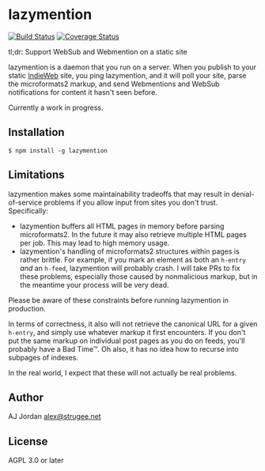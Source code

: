 # lazymention

[![Build Status](https://travis-ci.org/strugee/lazymention.svg?branch=master)](https://travis-ci.org/strugee/lazymention)
[![Coverage Status](https://coveralls.io/repos/github/strugee/lazymention/badge.svg?branch=master)](https://coveralls.io/github/strugee/lazymention?branch=master)

tl;dr: Support WebSub and Webmention on a static site

lazymention is a daemon that you run on a server. When you publish to your static [IndieWeb][] site, you ping lazymention, and it will poll your site, parse the microformats2 markup, and send Webmentions and WebSub notifications for content it hasn't seen before.

Currently a work in progress.

## Installation

    $ npm install -g lazymention

## Limitations

lazymention makes some maintainability tradeoffs that may result in denial-of-service problems if you allow input from sites you don't trust. Specifically:

* lazymention buffers all HTML pages in memory before parsing microformats2. In the future it may also retrieve multiple HTML pages per job. This may lead to high memory usage.
* lazymention's handling of microformats2 structures within pages is rather brittle. For example, if you mark an element as both an `h-entry` _and_ an `h-feed`, lazymention will probably crash. I will take PRs to fix these problems, especially those caused by nonmalicious markup, but in the meantime your process will be very dead.

Please be aware of these constraints before running lazymention in production.

In terms of correctness, it also will not retrieve the canonical URL for a given `h-entry`, and simply use whatever markup it first encounters. If you don't put the same markup on individual post pages as you do on feeds, you'll probably have a Bad Time™. Oh also, it has no idea how to recurse into subpages of indexes.

In the real world, I expect that these will not actually be real problems.

## Author

AJ Jordan <alex@strugee.net>

## License

AGPL 3.0 or later

 [IndieWeb]: https://indieweb.org/
